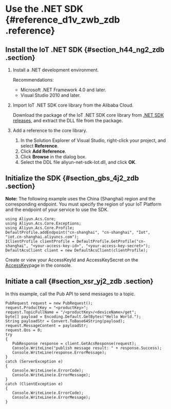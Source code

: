 # Use the .NET SDK {#reference_d1v_zwb_zdb .reference}

## Install the IoT .NET SDK {#section_h44_ng2_zdb .section}

1.  Install a .NET development environment.

    Recommendations:

    -   Microsoft .NET Framework 4.0 and later.
    -   Visual Studio 2010 and later.
2.  Import IoT .NET SDK core library from the Alibaba Cloud.

    Download the package of the IoT .NET SDK core library from [.NET SDK releases](http://docs-aliyun.cn-hangzhou.oss.aliyun-inc.com/assets/attach/98270/cn_zh/1543303532729/aliyun-net-sdk-iot-4.0.0.zip), and extract the DLL file from the package.

3.  Add a reference to the core library.
    1.  In the Solution Explorer of Visual Studio, right-click your project, and select **Reference**.
    2.  Click **Add Reference**.
    3.  Click **Browse** in the dialog box.
    4.  Select the DDL file aliyun-net-sdk-Iot.dll, and click **OK**.

## Initialize the SDK {#section_gbs_4j2_zdb .section}

**Note:** The following example uses the China \(Shanghai\) region and the corresponding endpoint. You must specify the region of your IoT Platform and the endpoint of your service to use the SDK.

```
using Aliyun.Acs.Core;
using Aliyun.Acs.Core.Exceptions;
using Aliyun.Acs.Core.Profile;
DefaultProfile.addEndpoint("cn-shanghai", "cn-shanghai", "Iot", "iot.cn-shanghai.aliyuncs.com");
IClientProfile clientProfile = DefaultProfile.GetProfile("cn-shanghai", "<your-access-key-id>", "<your-access-key-secret>");
DefaultAcsClient client = new DefaultAcsClient(clientProfile);
```

Create or view your AccessKeyId and AccessKeySecret on the [AccessKey](https://partners-intl.console.aliyun.com)page in the console.

## Initiate a call {#section_xsr_yj2_zdb .section}

In this example, call the Pub API to send messages to a topic.

```
PubRequest request = new PubRequest();
request.ProductKey = "<productKey>";
request.TopicFullName = "/<productKey>/<deviceName>/get";
byte[] payload = Encoding.Default.GetBytes("Hello World.");
String payloadStr = Convert.ToBase64String(payload);
request.MessageContent = payloadStr;
request.Qos = 0;
try
{
   PubResponse response = client.GetAcsResponse(request);
   Console.WriteLine("publish message result: " + response.Success);
   Console.WriteLine(response.ErrorMessage);
}
catch (ServerException e)
{
   Console.WriteLine(e.ErrorCode);
   Console.WriteLine(e.ErrorMessage);
}
catch (ClientException e)
{
   Console.WriteLine(e.ErrorCode);
   Console.WriteLine(e.ErrorMessage);
}
```

